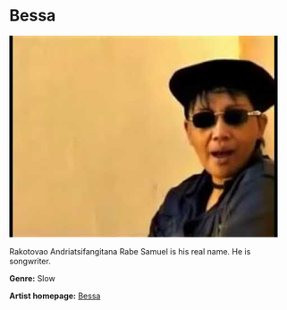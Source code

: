 # Bessa

![Bessa](bessa.jpg)

Rakotovao Andriatsifangitana Rabe Samuel is his real name. He is songwriter.

**Genre:** Slow

**Artist homepage:** [Bessa](https://mg.wikipedia.org/wiki/Bessa)
